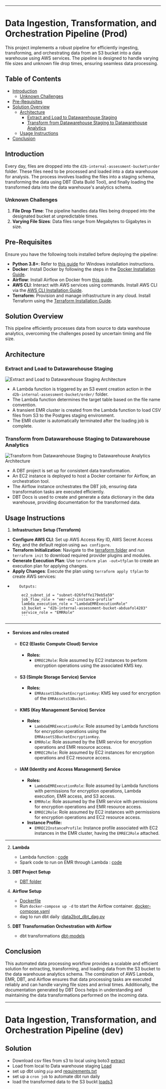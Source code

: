 
---

# Data Ingestion, Transformation, and Orchestration Pipeline (Prod)

This project implements a robust pipeline for efficiently ingesting, transforming, and orchestrating data from an S3 bucket into a data warehouse using AWS services. The pipeline is designed to handle varying file sizes and unknown file drop times, ensuring seamless data processing.

## Table of Contents

- [Introduction](#introduction)
  - [Unknown Challenges](#unknown-challenges)
- [Pre-Requisites](#pre-requisites)
- [Solution Overview](#solution-overview)
  - [Architecture](#architecture)
    - [Extract and Load to Datawarehouse Staging](#extract-and-load-to-datawarehouse-staging)
    - [Transform from Datawarehouse Staging to Datawarehouse Analytics](#transform-from-datawarehouse-staging-to-datawarehouse-analytics)
  - [Usage Instructions](#usage-instructions)
- [Conclusion](#conclusion)

## Introduction

Every day, files are dropped into the `d2b-internal-assessment-bucket\order` folder. These files need to be processed and loaded into a data warehouse for analysis. The process involves loading the files into a staging schema, transforming the data using DBT (Data Build Tool), and finally loading the transformed data into the data warehouse's analytics schema.
### Unknown Challenges

1. **File Drop Time**: The pipeline handles data files being dropped into the designated bucket at unpredictable times.
2. **Varying File Sizes**: Data files range from Megabytes to Gigabytes in size.
   
## Pre-Requisites

Ensure you have the following tools installed before deploying the pipeline:

- **Python 3.8+**: Refer to [this guide](https://docs.python-guide.org/starting/install3/win/) for Windows installation instructions.
- **Docker**: Install Docker by following the steps in the [Docker Installation Guide](https://docs.docker.com/engine/install/).
- **Airflow**: Install Airflow on Docker from [this guide](https://airflow.apache.org/docs/apache-airflow/stable/howto/docker-compose/index.html).
- **AWS CLI**: Interact with AWS services using commands. Install AWS CLI via the [AWS CLI Installation Guide](https://docs.aws.amazon.com/cli/latest/userguide/getting-started-install.html).
- **Terraform**: Provision and manage infrastructure in any cloud. Install Terraform using the [Terraform Installation Guide](https://developer.hashicorp.com/terraform/tutorials/aws-get-started/install-cli).

## Solution Overview

This pipeline efficiently processes data from source to data warehouse analytics, overcoming the challenges posed by uncertain timing and file size.

## Architecture

### Extract and Load to Datawarehouse Staging

![Extract and Load to Datawarehouse Staging Architecture](https://github.com/abdulqadir100/data2bots_accessement/blob/main/architecture/Screenshot%202023-08-21%20at%2016.51.14.png)
- A Lambda function is triggered by an S3 event creation action in the `d2b-internal-assessment-bucket/order/` folder.
- The Lambda function determines the target table based on the file name convention.
- A transient EMR cluster is created from the Lambda function to load CSV files from S3 to the Postgres staging environment.
- The EMR cluster is automatically terminated after the loading job is complete.

### Transform from Datawarehouse Staging to Datawarehouse Analytics

![Transform from Datawarehouse Staging to Datawarehouse Analytics Architecture](https://github.com/abdulqadir100/data2bots_accessement/blob/main/architecture/TL.png)

- A DBT project is set up for consistent data transformation.
- An EC2 instance is deployed to host a Docker container for Airflow, an orchestration tool.
- The Airflow instance orchestrates the DBT job, ensuring data transformation tasks are executed efficiently.
- DBT Docs is used to create and generate a data dictionary in the data warehouse, providing documentation for the transformed data.

## Usage Instructions

1. **Infrastructure Setup (Terraform)**

- **Configure AWS CLI**: Set up AWS Access Key ID, AWS Secret Access Key, and the default region using `aws configure`.
- **Terraform Initialization**: Navigate to the [terraform folder](prod/terraform_bot) and run `terraform init` to download required provider plugins and modules.
- **Generate Execution Plan**: Use `terraform plan -out=tfplan` to create an execution plan for applying changes.
- **Apply Changes**: Execute the plan using `terraform apply tfplan` to create AWS services:
- ```
     Outputs:

      ec2_subnet_id = "subnet-026feffe179eb5a59"
      job_flow_role = "emr-ec2-instance-profile"
      lambda_execution_role = "LambdaEMRExecutionRole"
      s3_bucket = "d2b-internal-assessment-bucket-abduafol4283"
      service_role = "EMRRole"
      ```
---

  - #### Services and roles created
  
    - #### EC2 (Elastic Compute Cloud) Service
    
      - **Roles:**
        - `EMREC2Role`: Role assumed by EC2 instances to perform encryption operations using the associated KMS key.
    
    - #### S3 (Simple Storage Service) Service
      
      - **Roles:**
        - `EMRAssetS3BucketEncryptionKey`: KMS key used for encryption of the `EMRAssetsS3Bucket`.
    
    - #### KMS (Key Management Service) Service
    
      - **Roles:**
        - `LambdaEMRExecutionRole`: Role assumed by Lambda functions for encryption operations using the `EMRAssetS3BucketEncryptionKey`.
        - `EMRRole`: Role assumed by the EMR service for encryption operations and EMR resource access.
        - `EMREC2Role`: Role assumed by EC2 instances for encryption operations and EC2 resource access.
    
    - #### IAM (Identity and Access Management) Service
    
      - **Roles:**
        - `LambdaEMRExecutionRole`: Role assumed by Lambda functions with permissions for encryption operations, Lambda execution, EMR access, and S3 access.
        - `EMRRole`: Role assumed by the EMR service with permissions for encryption operations and EMR resource access.
        - `EMREC2Role`: Role assumed by EC2 instances with permissions for encryption operations and EC2 resource access.
      - **Instance Profile:**
        - `EMREC2InstanceProfile`: Instance profile associated with EC2 instances in the EMR cluster, having the `EMREC2Role` attached.
  

---
2. **Lambda**
   - Lambda function : [code](prod/lambda/lambda_function.py)
   - Spark code to run on EMR through Lambda : [code](prod/lambda/emr_script_EL_staging.py)

2. **DBT Project Setup**
   - [DBT folder](prod/dbt_data2bots)

3. **Airflow Setup**
   - [Dockerfile](prod/airflow/Dockerfile)
   - Run `docker-compose up -d` to start the Airflow container. [docker-compose.yaml](prod/airflow/docker-compose.yaml)
   - dag to run dbt daily :[data2bot_dbt_dag.py](prod/airflow/dags/data2bot_dbt_dag.py)

4. **DBT Transformation Orchestration with Airflow**
   - dbt transformations [dbt-models](prod/airflow/dags/dbt_data2bots/models/abduafol4283_analytics)


## Conclusion

This automated data processing workflow provides a scalable and efficient solution for extracting, transforming, and loading data from the S3 bucket to the data warehouse analytics schema. The combination of AWS Lambda, EMR, DBT, and Airflow ensures that data processing tasks are executed reliably and can handle varying file sizes and arrival times. Additionally, the documentation generated by DBT Docs helps in understanding and maintaining the data transformations performed on the incoming data.

---


# Data Ingestion, Transformation, and Orchestration Pipeline (dev)

## Solution
- Download csv files from s3 to local using boto3 [extract](dev/extract.py)
- Load from local to Data warehouse staging [Load](dev/load_staging.py)
- set up dbt using `pip` and [requirements.txt](dev/requirements.txt)
- set up a `cron job` to automate dbt run daily
- load the transformed data to the S3 buckt [loads3](dev/load_s3.py)
